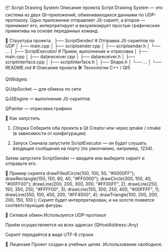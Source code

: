 📦 Script Drawing System
Описание проекта
Script Drawing System — это система из двух Qt-приложений, обменивающихся данными по UDP-протоколу.
Одно приложение отправляет JS-скрипт, а второе — принимает его, интерпретирует и визуализирует простые графические примитивы на основе переданных команд.

📁 Структура проекта
.
├── ScriptSender/          # Отправка JS-скриптов по UDP
│   ├── main.cpp
│   ├── scriptsender.cpp
│   ├── scriptsender.h
│   └── ...
│
├── ScriptExecutor/        # Прием, выполнение и отрисовка
│   ├── main.cpp
│   ├── datareceiver.cpp
│   ├── datareceiver.h
│   ├── scriptinterface.cpp
│   ├── scriptinterface.h
│   ├── Shape.h
│   └── ...
│
└── README.md              # Описание проекта
🛠️ Технологии
C++ / Qt5 

QtWidgets

QUdpSocket — для обмена по сети

QJSEngine — выполнение JS-скриптов

QPainter — отрисовка графики

🚀 Как запустить
1. Сборка
Соберите оба проекта в Qt Creator или через qmake / cmake (в зависимости от конфигурации).

2. Запуск
Сначала запустите ScriptExecutor — он будет слушать входящие сообщения на порту (по умолчанию, например, 1234).

Затем запустите ScriptSender — введите или выберите скрипт и отправьте его.

📜 Пример скрипта
drawFilledCircle(100, 100, 50, "#0000FF");
drawRectangle(150, 150, 80, 40, "#FF0000");
drawCircle(300, 100, 40, "#00FF00");
drawLine(200, 200, 300, 300, "#FF00FF", 2);
drawLine(250, 150, 350, 250, "#FFFF00", 3);
drawLine(150, 300, 250, 400, "#00FFFF", 1);
drawLine(350, 100, 450, 200, "#FF4500", 4);
drawTriangle(100, 200, 200, 200, 150, 100 );
Скрипт будет интерпретирован, и на холсте появятся соответствующие фигуры.

📡 Сетевой обмен
Используется UDP-протокол

Приём осуществляется на всех адресах (QHostAddress::Any)

Скрипт передаётся в виде UTF-8 строки

📃 Лицензия
Проект создан в учебных целях. Использование свободное.
